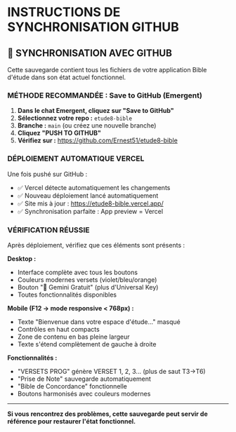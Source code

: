 # INSTRUCTIONS DE SYNCHRONISATION GITHUB

## 🔄 SYNCHRONISATION AVEC GITHUB

Cette sauvegarde contient tous les fichiers de votre application Bible d'étude dans son état actuel fonctionnel.

### MÉTHODE RECOMMANDÉE : Save to GitHub (Emergent)

1. **Dans le chat Emergent, cliquez sur "Save to GitHub"**
2. **Sélectionnez votre repo :** `etude8-bible`
3. **Branche :** `main` (ou créez une nouvelle branche)
4. **Cliquez "PUSH TO GITHUB"**
5. **Vérifiez sur :** https://github.com/Ernest51/etude8-bible

### DÉPLOIEMENT AUTOMATIQUE VERCEL

Une fois pushé sur GitHub :
- ✅ Vercel détecte automatiquement les changements
- ✅ Nouveau déploiement lancé automatiquement  
- ✅ Site mis à jour : https://etude8-bible.vercel.app/
- ✅ Synchronisation parfaite : App preview = Vercel

### VÉRIFICATION RÉUSSIE

Après déploiement, vérifiez que ces éléments sont présents :

**Desktop :**
- Interface complète avec tous les boutons
- Couleurs modernes versets (violet/bleu/orange)
- Bouton "🤖 Gemini Gratuit" (plus d'Universal Key)
- Toutes fonctionnalités disponibles

**Mobile (F12 → mode responsive < 768px) :**
- Texte "Bienvenue dans votre espace d'étude..." masqué
- Contrôles en haut compacts  
- Zone de contenu en bas pleine largeur
- Texte s'étend complètement de gauche à droite

**Fonctionnalités :**
- "VERSETS PROG" génère VERSET 1, 2, 3... (plus de saut T3→T6)
- "Prise de Note" sauvegarde automatiquement
- "Bible de Concordance" fonctionnelle
- Boutons harmonisés avec couleurs modernes

---

**Si vous rencontrez des problèmes, cette sauvegarde peut servir de référence pour restaurer l'état fonctionnel.**